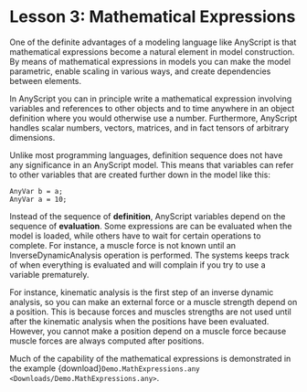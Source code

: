 # Lesson 3: Mathematical Expressions

One of the definite advantages of a modeling language like AnyScript is
that mathematical expressions become a natural element in model
construction. By means of mathematical expressions in models you can
make the model parametric, enable scaling in various ways, and create
dependencies between elements.

In AnyScript you can in principle write a mathematical expression
involving variables and references to other objects and to time anywhere
in an object definition where you would otherwise use a number.
Furthermore, AnyScript handles scalar numbers, vectors, matrices, and in
fact tensors of arbitrary dimensions.

Unlike most programming languages, definition sequence does not have any
significance in an AnyScript model. This means that variables can refer
to other variables that are created further down in the model like this:

```AnyScriptDoc
AnyVar b = a;
AnyVar a = 10;
```

Instead of the sequence of **definition**, AnyScript variables depend on
the sequence of **evaluation**. Some expressions are can be evaluated
when the model is loaded, while others have to wait for certain
operations to complete. For instance, a muscle force is not known until
an InverseDynamicAnalysis operation is performed. The systems keeps
track of when everything is evaluated and will complain if you try to
use a variable prematurely.

For instance, kinematic analysis is the first step of an inverse dynamic
analysis, so you can make an external force or a muscle strength depend
on a position. This is because forces and muscles strengths are not used
until after the kinematic analysis when the positions have been
evaluated. However, you cannot make a position depend on a muscle force
because muscle forces are always computed after positions.

Much of the capability of the mathematical expressions is demonstrated
in the example
{download}`Demo.MathExpressions.any <Downloads/Demo.MathExpressions.any>`.
